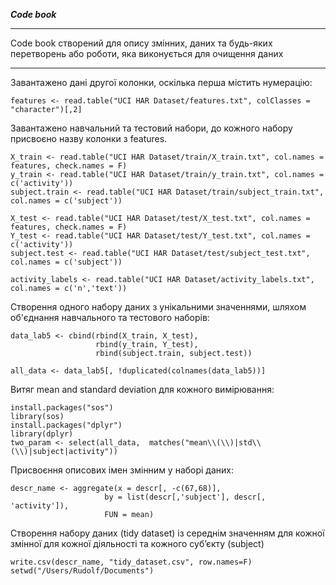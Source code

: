 ***Code book***
___
Code book створений для опису змінних, даних та будь-яких перетворень або роботи, яка виконується для очищення даних
___

Завантажено дані другої колонки, оскілька перша містить нумерацію:
```
features <- read.table("UCI HAR Dataset/features.txt", colClasses = "character")[,2]
```
Завантажено навчальний та тестовий набори, до кожного набору присвоєно назву колонки з features.
```
X_train <- read.table("UCI HAR Dataset/train/X_train.txt", col.names = features, check.names = F)
y_train <- read.table("UCI HAR Dataset/train/y_train.txt", col.names = c('activity'))
subject.train <- read.table("UCI HAR Dataset/train/subject_train.txt", col.names = c('subject'))

X_test <- read.table("UCI HAR Dataset/test/X_test.txt", col.names = features, check.names = F)
Y_test <- read.table("UCI HAR Dataset/test/Y_test.txt", col.names = c('activity'))
subject.test <- read.table("UCI HAR Dataset/test/subject_test.txt", col.names = c('subject'))

activity_labels <- read.table("UCI HAR Dataset/activity_labels.txt", col.names = c('n','text'))
```
Створення одного набору даних з унікальними значеннями, шляхом об'єднання навчального та тестового наборів:
```
data_lab5 <- cbind(rbind(X_train, X_test),
                   rbind(y_train, Y_test), 
                   rbind(subject.train, subject.test))

all_data <- data_lab5[, !duplicated(colnames(data_lab5))]
```
Витяг mean and standard deviation для кожного вимірювання:
```
install.packages("sos")
library(sos)
install.packages("dplyr")
library(dplyr)
two_param <- select(all_data,  matches("mean\\(\\)|std\\(\\)|subject|activity"))
```
Присвоєння описових імен змінним у наборі даних:
```
descr_name <- aggregate(x = descr[, -c(67,68)], 
                     by = list(descr[,'subject'], descr[, 'activity']),
                     FUN = mean)
```
Створення набору даних (tidy dataset) із середнім значенням для кожної змінної для кожної 
діяльності та кожного суб’єкту (subject)
```
write.csv(descr_name, "tidy_dataset.csv", row.names=F)
setwd("/Users/Rudolf/Documents")
```
